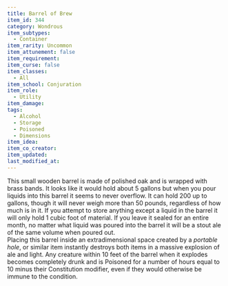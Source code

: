 ```yaml
---
title: Barrel of Brew
item_id: 344
category: Wondrous
item_subtypes: 
  - Container
item_rarity: Uncommon
item_attunement: false
item_requirement: 
item_curse: false
item_classes: 
  - All
item_school: Conjuration
item_role: 
  - Utility
item_damage: 
tags:
  - Alcohol
  - Storage
  - Poisoned
  - Dimensions
item_idea: 
item_co_creator: 
item_updated: 
last_modified_at: 
---
```


This small wooden barrel is made of polished oak and is wrapped with brass bands. It looks like it would hold about 5 gallons but when you pour liquids into this barrel it seems to never overflow. It can hold 200 up to gallons, though it will never weigh more than 50 pounds, regardless of how much is in it. If you attempt to store anything except a liquid in the barrel it will only hold 1 cubic foot of material.
If you leave it sealed for an entire month, no matter what liquid was poured into the barrel it will be a stout ale of the same volume when poured out.  
Placing this barrel inside an extradimensional space created by a _portable hole_, or similar item instantly destroys both items in a massive explosion of ale and light. Any creature within 10 feet of the barrel when it explodes becomes completely drunk and is Poisoned for a number of hours equal to 10 minus their Constitution modifier, even if they would otherwise be immune to the condition.
